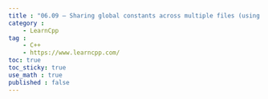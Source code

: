```yaml
---
title : "06.09 — Sharing global constants across multiple files (using inline variables)"
category :
    - LearnCpp
tag : 
    - C++
    - https://www.learncpp.com/
toc: true  
toc_sticky: true 
use_math : true
published : false
---
```

